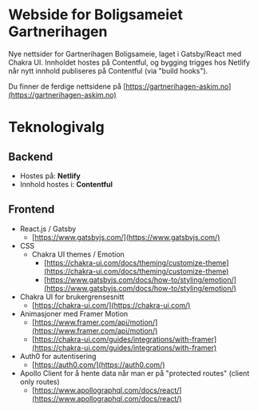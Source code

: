 # Webside for Boligsameiet Gartnerihagen

Nye nettsider for Gartnerihagen Boligsameie, laget i Gatsby/React med Chakra UI. Innholdet hostes på Contentful, og bygging trigges hos Netlify når nytt innhold publiseres på Contentful (via "build hooks").

Du finner de ferdige nettsidene på [https://gartnerihagen-askim.no](https://gartnerihagen-askim.no)

# Teknologivalg

## Backend

- Hostes på: **Netlify**
- Innhold hostes i: **Contentful**

## Frontend

- React.js / Gatsby
  - [https://www.gatsbyjs.com/](https://www.gatsbyjs.com/)
- CSS
  - Chakra UI themes / Emotion
    - [https://chakra-ui.com/docs/theming/customize-theme](https://chakra-ui.com/docs/theming/customize-theme)
    - [https://www.gatsbyjs.com/docs/how-to/styling/emotion/](https://www.gatsbyjs.com/docs/how-to/styling/emotion/)
- Chakra UI for brukergrensesnitt
  - [https://chakra-ui.com/](https://chakra-ui.com/)
- Animasjoner med Framer Motion
  - [https://www.framer.com/api/motion/](https://www.framer.com/api/motion/)
  - [https://chakra-ui.com/guides/integrations/with-framer](https://chakra-ui.com/guides/integrations/with-framer)
- Auth0 for autentisering
  - [https://auth0.com/](https://auth0.com/)
- Apollo Client for å hente data når man er på "protected routes" (client only routes)
  - [https://www.apollographql.com/docs/react/](https://www.apollographql.com/docs/react/)
